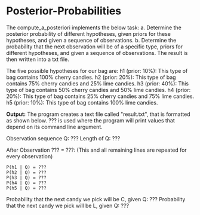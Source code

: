 # Posterior-Probabilities
The compute_a_posteriori implements the below task: a. Determine the posterior probability of different hypotheses, given priors for these hypotheses, and given a sequence of observations. b. Determine the probability that the next observation will be of a specific type, priors for different hypotheses, and given a sequence of observations.  The result is then written into a txt file.

The five possible hypotheses for our bag are:
	h1 (prior: 10%): This type of bag contains 100% cherry candies.
	h2 (prior: 20%): This type of bag contains 75% cherry candies and 25% lime candies. 
	h3 (prior: 40%): This type of bag contains 50% cherry candies and 50% lime candies. 
	h4 (prior: 20%): This type of bag contains 25% cherry candies and 75% lime candies. 
	h5 (prior: 10%): This type of bag contains 100% lime candies.

**Output:**
The program creates a text file called "result.txt", that is formatted  as shown below. ??? is used where the program will print values that depend on its command line argument.

  Observation sequence Q: ???
  Length of Q: ???

  After Observation ??? = ???: (This and all remaining lines are repeated for every observation)

	P(h1 | Q) = ???
	P(h2 | Q) = ???
	P(h3 | Q) = ???
	P(h4 | Q) = ???
	P(h5 | Q) = ???

Probability that the next candy we pick will be C, given Q: ???
Probability that the next candy we pick will be L, given Q: ???
